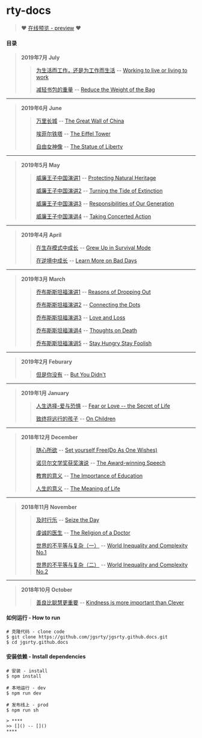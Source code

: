 # rty-docs

> :heart: [在线预览 - preview](https://jgsrty.github.io/) :heart:

#### 目录
> **2019年7月 July**
>> [为生活而工作，还是为工作而生活](https://jgsrty.github.io/english/2019-July/%E4%B8%BA%E7%94%9F%E6%B4%BB%E8%80%8C%E5%B7%A5%E4%BD%9C%EF%BC%8C%E8%BF%98%E6%98%AF%E4%B8%BA%E5%B7%A5%E4%BD%9C%E8%80%8C%E6%B4%BB.html)
 -- [Working to live or living to work](https://jgsrty.github.io/english/2019-July/%E4%B8%BA%E7%94%9F%E6%B4%BB%E8%80%8C%E5%B7%A5%E4%BD%9C%EF%BC%8C%E8%BF%98%E6%98%AF%E4%B8%BA%E5%B7%A5%E4%BD%9C%E8%80%8C%E6%B4%BB.html#%E5%8E%9F%E6%96%87%E9%98%85%E8%AF%BB)
 >>
 >> [减轻书包的重量](https://jgsrty.github.io/english/2019-July/%E5%87%8F%E8%BD%BB%E4%B9%A6%E5%8C%85%E7%9A%84%E9%87%8D%E9%87%8F.html) -- [Reduce the Weight of the Bag](https://jgsrty.github.io/english/2019-July/%E5%87%8F%E8%BD%BB%E4%B9%A6%E5%8C%85%E7%9A%84%E9%87%8D%E9%87%8F.html#%E5%8E%9F%E6%96%87%E9%98%85%E8%AF%BB)
****
> **2019年6月 June**
>> [万里长城](https://jgsrty.github.io/english/2019-June/%E4%B8%87%E9%87%8C%E9%95%BF%E5%9F%8E.html) -- [The Great Wall of China](https://jgsrty.github.io/english/2019-June/%E4%B8%87%E9%87%8C%E9%95%BF%E5%9F%8E.html#%E5%8E%9F%E6%96%87%E9%98%85%E8%AF%BB)
>>
>> [埃菲尔铁塔](https://jgsrty.github.io/english/2019-June/%E5%9F%83%E8%8F%B2%E5%B0%94%E9%93%81%E5%A1%94.html) -- [The Eiffel Tower](https://jgsrty.github.io/english/2019-June/%E5%9F%83%E8%8F%B2%E5%B0%94%E9%93%81%E5%A1%94.html#%E5%8E%9F%E6%96%87%E9%98%85%E8%AF%BB)
>>
>> [自由女神像](https://jgsrty.github.io/english/2019-June/%E8%87%AA%E7%94%B1%E5%A5%B3%E7%A5%9E%E5%83%8F.html) -- [The Statue of Liberty](https://jgsrty.github.io/english/2019-June/%E8%87%AA%E7%94%B1%E5%A5%B3%E7%A5%9E%E5%83%8F.html#%E5%8E%9F%E6%96%87%E9%98%85%E8%AF%BB)
****
> **2019年5月 May**
>> [威廉王子中国演讲1](https://jgsrty.github.io/english/2019-May/%E5%A8%81%E5%BB%89%E7%8E%8B%E5%AD%90%E4%B8%AD%E5%9B%BD%E6%BC%94%E8%AE%B21.html) -- [Protecting Natural Heritage](https://jgsrty.github.io/english/2019-May/%E5%A8%81%E5%BB%89%E7%8E%8B%E5%AD%90%E4%B8%AD%E5%9B%BD%E6%BC%94%E8%AE%B21.html#%E5%8E%9F%E6%96%87%E9%98%85%E8%AF%BB)
>>
>> [威廉王子中国演讲2](https://jgsrty.github.io/english/2019-May/%E5%A8%81%E5%BB%89%E7%8E%8B%E5%AD%90%E4%B8%AD%E5%9B%BD%E6%BC%94%E8%AE%B22.html) -- [Turning the Tide of Extinction](https://jgsrty.github.io/english/2019-May/%E5%A8%81%E5%BB%89%E7%8E%8B%E5%AD%90%E4%B8%AD%E5%9B%BD%E6%BC%94%E8%AE%B22.html#%E5%8E%9F%E6%96%87%E9%98%85%E8%AF%BB)
>>
>> [威廉王子中国演讲3](https://jgsrty.github.io/english/2019-May/%E5%A8%81%E5%BB%89%E7%8E%8B%E5%AD%90%E4%B8%AD%E5%9B%BD%E6%BC%94%E8%AE%B23.html) -- [Responsibilities of Our Generation](https://jgsrty.github.io/english/2019-May/%E5%A8%81%E5%BB%89%E7%8E%8B%E5%AD%90%E4%B8%AD%E5%9B%BD%E6%BC%94%E8%AE%B23.html#%E5%8E%9F%E6%96%87%E9%98%85%E8%AF%BB)
>>
>> [威廉王子中国演讲4](https://jgsrty.github.io/english/2019-May/%E5%A8%81%E5%BB%89%E7%8E%8B%E5%AD%90%E4%B8%AD%E5%9B%BD%E6%BC%94%E8%AE%B24.html) -- [Taking Concerted Action](https://jgsrty.github.io/english/2019-May/%E5%A8%81%E5%BB%89%E7%8E%8B%E5%AD%90%E4%B8%AD%E5%9B%BD%E6%BC%94%E8%AE%B24.html#%E5%8E%9F%E6%96%87%E9%98%85%E8%AF%BB)
****
> **2019年4月 April**
>> [在生存模式中成长](https://jgsrty.github.io/english/2019-April/%E5%9C%A8%E7%94%9F%E5%AD%98%E6%A8%A1%E5%BC%8F%E4%B8%AD%E6%88%90%E9%95%BF.html) -- [Grew Up in Survival Mode](https://jgsrty.github.io/english/2019-April/%E5%9C%A8%E7%94%9F%E5%AD%98%E6%A8%A1%E5%BC%8F%E4%B8%AD%E6%88%90%E9%95%BF.html#%E5%8E%9F%E6%96%87)
>>
>> [在逆境中成长](https://jgsrty.github.io/english/2019-April/%E5%9C%A8%E9%80%86%E5%A2%83%E4%B8%AD%E5%AD%A6%E4%B9%A0%E6%88%90%E9%95%BF.html) -- [Learn More on Bad Days](https://jgsrty.github.io/english/2019-April/%E5%9C%A8%E9%80%86%E5%A2%83%E4%B8%AD%E5%AD%A6%E4%B9%A0%E6%88%90%E9%95%BF.html#%E5%8E%9F%E6%96%87%E9%98%85%E8%AF%BB)
****
> **2019年3月 March**
>> [乔布斯斯坦福演讲1](https://jgsrty.github.io/english/2019-March/%E4%B9%94%E5%B8%83%E6%96%AF%E6%96%AF%E5%9D%A6%E7%A6%8F%E6%BC%94%E8%AE%B21.html) -- [Reasons of Dropping Out](https://jgsrty.github.io/english/2019-March/%E4%B9%94%E5%B8%83%E6%96%AF%E6%96%AF%E5%9D%A6%E7%A6%8F%E6%BC%94%E8%AE%B21.html#%E5%8E%9F%E6%96%87%E9%98%85%E8%AF%BB)
>>
>> [乔布斯斯坦福演讲2](https://jgsrty.github.io/english/2019-March/%E4%B9%94%E5%B8%83%E6%96%AF%E6%96%AF%E5%9D%A6%E7%A6%8F%E6%BC%94%E8%AE%B22.html) -- [Connecting the Dots](https://jgsrty.github.io/english/2019-March/%E4%B9%94%E5%B8%83%E6%96%AF%E6%96%AF%E5%9D%A6%E7%A6%8F%E6%BC%94%E8%AE%B22.html#%E5%8E%9F%E6%96%87%E9%98%85%E8%AF%BB)
>>
>> [乔布斯斯坦福演讲3](https://jgsrty.github.io/english/2019-March/%E4%B9%94%E5%B8%83%E6%96%AF%E6%96%AF%E5%9D%A6%E7%A6%8F%E6%BC%94%E8%AE%B23.html) -- [Love and Loss](https://jgsrty.github.io/english/2019-March/%E4%B9%94%E5%B8%83%E6%96%AF%E6%96%AF%E5%9D%A6%E7%A6%8F%E6%BC%94%E8%AE%B23.html#%E5%8E%9F%E6%96%87%E9%98%85%E8%AF%BB)
>>
>> [乔布斯斯坦福演讲4](https://jgsrty.github.io/english/2019-March/%E4%B9%94%E5%B8%83%E6%96%AF%E6%96%AF%E5%9D%A6%E7%A6%8F%E6%BC%94%E8%AE%B24.html) -- [Thoughts on Death](https://jgsrty.github.io/english/2019-March/%E4%B9%94%E5%B8%83%E6%96%AF%E6%96%AF%E5%9D%A6%E7%A6%8F%E6%BC%94%E8%AE%B24.html#%E5%8E%9F%E6%96%87%E9%98%85%E8%AF%BB)
>>
>> [乔布斯斯坦福演讲5](https://jgsrty.github.io/english/2019-March/%E4%B9%94%E5%B8%83%E6%96%AF%E6%96%AF%E5%9D%A6%E7%A6%8F%E6%BC%94%E8%AE%B25.html) -- [Stay Hungry Stay Foolish](https://jgsrty.github.io/english/2019-March/%E4%B9%94%E5%B8%83%E6%96%AF%E6%96%AF%E5%9D%A6%E7%A6%8F%E6%BC%94%E8%AE%B25.html#%E5%8E%9F%E6%96%87%E9%98%85%E8%AF%BB)
****
> **2019年2月 Feburary**
>> [但是你没有](https://jgsrty.github.io/english/2019-Feburary/%E4%BD%86%E6%98%AF%E4%BD%A0%E6%B2%A1%E6%9C%89%E3%80%82%E3%80%82%E3%80%82.html) -- [But You Didn't](https://jgsrty.github.io/english/2019-Feburary/%E4%BD%86%E6%98%AF%E4%BD%A0%E6%B2%A1%E6%9C%89%E3%80%82%E3%80%82%E3%80%82.html#%E5%8E%9F%E6%96%87%E9%98%85%E8%AF%BB)
****
> **2019年1月 January**
>> [人生选择-爱与恐惧](https://jgsrty.github.io/english/2019-January/%E4%BA%BA%E7%94%9F%E9%80%89%E6%8B%A9-%E7%88%B1%E4%B8%8E%E6%81%90%E6%83%A7.html) -- [Fear or Love -- the Secret of Life](https://jgsrty.github.io/english/2019-January/%E4%BA%BA%E7%94%9F%E9%80%89%E6%8B%A9-%E7%88%B1%E4%B8%8E%E6%81%90%E6%83%A7.html#%E5%8E%9F%E6%96%87%E9%98%85%E8%AF%BB)
>>
>> [致终将远行的孩子](https://jgsrty.github.io/english/2019-January/%E8%87%B4%E7%BB%88%E5%B0%86%E8%BF%9C%E8%A1%8C%E7%9A%84%E5%AD%A9%E5%AD%90.html) -- [On Children](https://jgsrty.github.io/english/2019-January/%E8%87%B4%E7%BB%88%E5%B0%86%E8%BF%9C%E8%A1%8C%E7%9A%84%E5%AD%A9%E5%AD%90.html#%E5%8E%9F%E6%96%87%E9%98%85%E8%AF%BB)
****
> **2018年12月 December**
>> [随心所欲](https://jgsrty.github.io/english/2018-December/Set%20Yourself%20Free.html) -- [Set yourself Free(Do As One Wishes)](https://jgsrty.github.io/english/2018-December/Set%20Yourself%20Free.html#%E5%8E%9F%E6%96%87%E9%98%85%E8%AF%BB)
>>
>> [诺贝尔文学奖获奖演说](https://jgsrty.github.io/english/2018-December/The%20Award-winning%20Speech.html) -- [The Award-winning Speech](https://jgsrty.github.io/english/2018-December/The%20Award-winning%20Speech.html#%E5%8E%9F%E6%96%87%E9%98%85%E8%AF%BB)
>>
>> [教育的意义](https://jgsrty.github.io/english/2018-December/The%20Importance%20of%20Education.html) -- [The Importance of Education](https://jgsrty.github.io/english/2018-December/The%20Importance%20of%20Education.html#%E5%8E%9F%E6%96%87%E9%98%85%E8%AF%BB)
>>
>> [人生的意义](https://jgsrty.github.io/english/2018-December/The%20Meaning%20of%20Life.html) -- [The Meaning of Life](https://jgsrty.github.io/english/2018-December/The%20Meaning%20of%20Life.html#%E5%8E%9F%E6%96%87%E9%98%85%E8%AF%BB)
****
> **2018年11月 November**
>> [及时行乐](https://jgsrty.github.io/english/2018-November/Seize%20the%20Day.html) -- [Seize the Day](https://jgsrty.github.io/english/2018-November/Seize%20the%20Day.html#%E5%8E%9F%E6%96%87%E9%98%85%E8%AF%BB)
>>
>> [虔诚的医生](https://jgsrty.github.io/english/2018-November/The%20Religion%20of%20a%20Doctor.html) -- [The Religion of a Doctor](https://jgsrty.github.io/english/2018-November/The%20Religion%20of%20a%20Doctor.html#%E5%8E%9F%E6%96%87%E9%98%85%E8%AF%BB)
>>
>> [世界的不平等与复杂（一）](https://jgsrty.github.io/english/2018-November/World%20Inequality%20and%20Complexity%201.html) -- [World Inequality and Complexity No.1](https://jgsrty.github.io/english/2018-November/World%20Inequality%20and%20Complexity%201.html#%E5%8E%9F%E6%96%87%E9%98%85%E8%AF%BB)
>>
>> [世界的不平等与复杂（二）](https://jgsrty.github.io/english/2018-November/World%20Inequality%20and%20Complexity%202.html) -- [World Inequality and Complexity No.2](https://jgsrty.github.io/english/2018-November/World%20Inequality%20and%20Complexity%202.html#%E5%8E%9F%E6%96%87%E9%98%85%E8%AF%BB)
****
> **2018年10月 October**
>> [善良比聪慧更重要](https://jgsrty.github.io/english/2018-October/Kindness%20is%20more%20important%20than%20Clever.html) -- [Kindness is more important than Clever](https://jgsrty.github.io/english/2018-October/Kindness%20is%20more%20important%20than%20Clever.html#%E5%8E%9F%E6%96%87%E9%98%85%E8%AF%BB)


#### 如何运行 - How to run
```
# 克隆代码 - clone code
$ git clone https://github.com/jgsrty/jgsrty.github.docs.git
$ cd jgsrty.github.docs
```
#### 安装依赖 - Install dependencies
```
# 安装 - install
$ npm install 

# 本地运行 - dev
$ npm run dev

# 发布线上 - prod
$ npm run sh
```

```
> ****
>> []() -- []()
****
```
